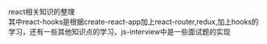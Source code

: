 react相关知识的整理  
其中react-hooks是根据create-react-app加上react-router,redux,加上hooks的学习，还有一些其他知识点的学习，js-interview中是一些面试题的实现
